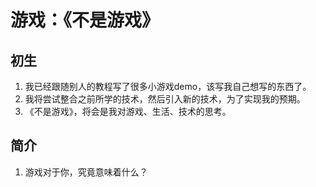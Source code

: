 # 游戏：《不是游戏》

## 初生
1. 我已经跟随别人的教程写了很多小游戏demo，该写我自己想写的东西了。
2. 我将尝试整合之前所学的技术，然后引入新的技术，为了实现我的预期。
3. 《不是游戏》，将会是我对游戏、生活、技术的思考。

## 简介
1. 游戏对于你，究竟意味着什么？


